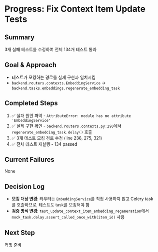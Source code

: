 # Progress: Fix Context Item Update Tests

## Summary
3개 실패 테스트를 수정하여 전체 134개 테스트 통과

## Goal & Approach
- 테스트가 모킹하는 경로를 실제 구현과 일치시킴
- `backend.routers.contexts.EmbeddingService` → `backend.tasks.embeddings.regenerate_embedding_task`

## Completed Steps
1. ✅ 실패 원인 파악 - `AttributeError: module has no attribute 'EmbeddingService'`
2. ✅ 실제 구현 확인 - `backend.routers.contexts.py:290`에서 `regenerate_embedding_task.delay()` 호출
3. ✅ 3개 테스트 모킹 경로 수정 (line 238, 275, 321)
4. ✅ 전체 테스트 재실행 - 134 passed

## Current Failures
None

## Decision Log
- **모킹 대상 변경**: 라우터는 `EmbeddingService`를 직접 사용하지 않고 Celery task를 호출하므로, 테스트도 task를 모킹해야 함
- **검증 방식 변경**: `test_update_context_item_embedding_regeneration`에서 `mock_task.delay.assert_called_once_with(item_id)` 사용

## Next Step
커밋 준비
